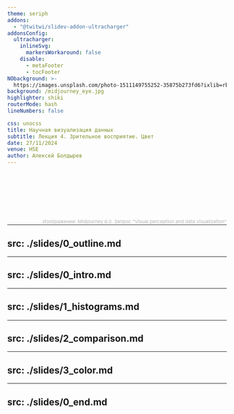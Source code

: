 ```yaml
---
theme: seriph
addons:
  - "@twitwi/slidev-addon-ultracharger"
addonsConfig:
  ultracharger:
    inlineSvg:
      markersWorkaround: false
    disable:
      - metaFooter
      - tocFooter
NObackground: >-
  https://images.unsplash.com/photo-1511149755252-35875b273fd6?ixlib=rb-4.0.3&dl=leon-contreras-qpdfU6vehgs-unsplash.jpg&w=1920&q=80&fm=jpg&crop=entropy&cs=tinysrgb
background: /midjourney_eye.jpg
highlighter: shiki
routerMode: hash
lineNumbers: false

css: unocss
title: Научная визуализация данных
subtitle: Лекция 4. Зрительное восприятие. Цвет
date: 27/11/2024
venue: HSE
author: Алексей Болдырев
---
```


<br>
<br>

# <span style="font-size:28.0pt" v-html="$slidev.configs.title?.replaceAll(' ', '<br/>')"></span>
# <span style="font-size:24.0pt" v-html="$slidev.configs.subtitle?.replaceAll(' ', '<br/>')"></span>
# <span style="font-size:18.0pt" v-html="$slidev.configs.author?.replaceAll(' ', '<br/>')"></span>

<span style="font-size:18.0pt" v-html="$slidev.configs.date?.replaceAll(' ', '<br/>')"></span>

<div>
<br>
<br>
<span style="color:#b3b3b3ff; font-size: 11px; float: right;">Изображение: Midjourney 6.0. Запрос "Visual perception and data visualization"
</span>
</div>


<style>
  :deep(footer) { padding-bottom: 3em !important; }
</style>

<!--
NB: This demo uses a custom syntax (using preparser extensions), with all the @@@@.
-->

---
src: ./slides/0_outline.md
---

---
src: ./slides/0_intro.md
---

---
src: ./slides/1_histograms.md
---

---
src: ./slides/2_comparison.md
---

---
src: ./slides/3_color.md
---

---
src: ./slides/0_end.md
---
